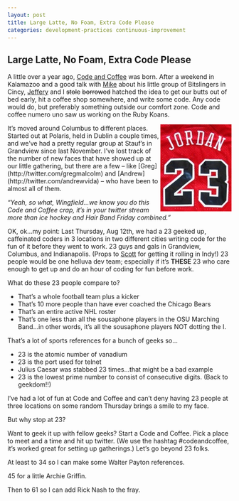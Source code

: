 ```yaml
---
layout: post
title: Large Latte, No Foam, Extra Code Please
categories: development-practices continuous-improvement
---
```

## Large Latte, No Foam, Extra Code Please

A little over a year ago, [Code and Coffee](http://codeandcoffee.info) was born. After a weekend in Kalamazoo and a good talk with [Mike](http://mvwood.com/) about his little group of Bitslingers in Cincy, [Jeffery](http://www.jeffblankenburg.com/default.aspx) and I <strike>stole</strike> <strike>borrowed</strike> hatched the idea to get our butts out of bed early, hit a coffee shop somewhere, and write some code. Any code would do, but preferably something outside our comfort zone. Code and coffee numero uno saw us working on the Ruby Koans.

<img src="/images/posts/jordan_jersey.jpg" align="right" alt="23" />
It’s moved around Columbus to different places. Started out at Polaris, held in Dublin a couple times, and we’ve had a pretty regular group at Stauf’s in Grandview since last November. I’ve lost track of the number of new faces that have showed up at our little gathering, but there are a few – like [Greg](http://twitter.com/gregmalcolm) and [Andrew](http://twitter.com/andrewvida) – who have been to almost all of them.

_“Yeah, so what, Wingfield…we know you do this Code and Coffee crap, it’s in your twitter stream more than ice hockey and Hair Band Friday combined.”_

OK, ok…my point: Last Thursday, Aug 12th, we had a 23 geeked up, caffeinated coders in 3 locations in two different cities writing code for the fun of it before they went to work. 23 guys and gals in Grandview, Columbus, and Indianapolis. (Props to [Scott](http://twitter.com/sbeardsley) for getting it rolling in Indy!) 23 people would be one helluva dev team; especially if it’s **THESE** 23 who care enough to get up and do an hour of coding for fun before work.

What do these 23 people compare to?

* That’s a whole football team plus a kicker
* That’s 10 more people than have ever coached the Chicago Bears
* That’s an entire active NHL roster
* That’s one less than all the sousaphone players in the OSU Marching Band…in other words, it’s all the sousaphone players NOT dotting the I.

That’s a lot of sports references for a bunch of geeks so…

* 23 is the atomic number of vanadium
* 23 is the port used for telnet
* Julius Caesar was stabbed 23 times…that might be a bad example
* 23 is the lowest prime number to consist of consecutive digits. (Back to geekdom!!)

I’ve had a lot of fun at Code and Coffee and can’t deny having 23 people at three locations on some random Thursday brings a smile to my face.

But why stop at 23?

Want to geek it up with fellow geeks? Start a Code and Coffee. Pick a place to meet and a time and hit up twitter. (We use the hashtag #codeandcoffee, it’s worked great for setting up gatherings.) Let’s go beyond 23 folks.

At least to 34 so I can make some Walter Payton references.

45 for a little Archie Griffin.

Then to 61 so I can add Rick Nash to the fray.
